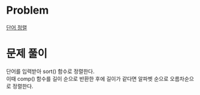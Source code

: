 # Problem
[단어 정렬](https://www.acmicpc.net/problem/1181)   
   
# 문제 풀이
단어를 입력받아 sort() 함수로 정렬한다.   
이때 comp() 함수를 길이 순으로 반환한 후에 길이가 같다면 알파벳 순으로 오름차순으로 정렬한다.   